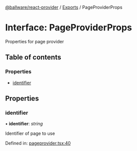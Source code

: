 [@ballware/react-provider](../README.md) / [Exports](../modules.md) / PageProviderProps

# Interface: PageProviderProps

Properties for page provider

## Table of contents

### Properties

- [identifier](pageproviderprops.md#identifier)

## Properties

### identifier

• **identifier**: *string*

Identifier of page to use

Defined in: [pageprovider.tsx:40](https://github.com/ballware/ballware-client/blob/7c13abb/packages/react-provider/src/pageprovider.tsx#L40)
